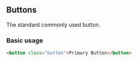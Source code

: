 ## Buttons

The standard commonly used button.


### Basic usage

```html
<button class="button">Primary Button</button>
```